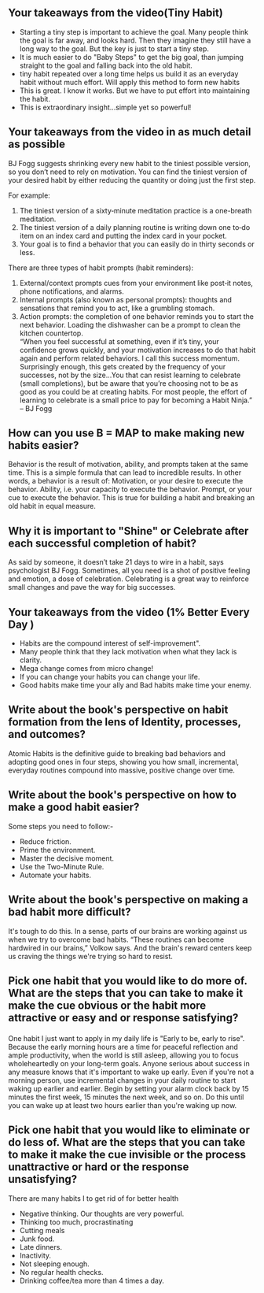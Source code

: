 
<h2>Your takeaways from the video(Tiny Habit)</h2>

* Starting a tiny step is important to achieve the goal. Many people think the goal is far away, and looks hard. Then they imagine they still have a long way to the goal. But the key is just to start a tiny step.
* It is much easier to do "Baby Steps" to get the big goal, than jumping straight to the goal and falling back into the old habit.
* tiny habit repeated over a long time helps us build it as an everyday habit without much effort. Will apply this method to form new habits
* This is great. I know it works. But we have to put effort into maintaining the habit.
* This is extraordinary insight...simple yet so powerful!<br>

<h2>Your takeaways from the video in as much detail as possible</h2>

BJ Fogg suggests shrinking every new habit to the tiniest possible version, so you don’t need to rely on motivation. You can find the tiniest version of your desired habit by either reducing the quantity or doing just the first step. 

For example:
1. The tiniest version of a sixty‐minute meditation practice is a one-breath meditation.
2. The tiniest version of a daily planning routine is writing down one to‐do item on an index card and putting the index card in your pocket.
3. Your goal is to find a behavior that you can easily do in thirty seconds or less.

There are three types of habit prompts (habit reminders):<br>
1. External/context prompts cues from your environment like post‐it notes, phone notifications, and alarms.
2. Internal prompts (also known as personal prompts): thoughts and sensations that remind you to act, like a grumbling stomach.
3. Action prompts: the completion of one behavior reminds you to start the next behavior. Loading the dishwasher can be a prompt to clean the kitchen countertop.<br>
“When you feel successful at something, even if it’s tiny, your confidence grows quickly, and your motivation increases to do that habit again and perform related behaviors. I call this success momentum. Surprisingly enough, this gets created by the frequency of your successes, not by the size...You that can resist learning to celebrate (small completions), but be aware that you’re choosing not to be as good as you could be at creating habits. For most people, the effort of learning to celebrate is a small price to pay for becoming a Habit Ninja.” – BJ Fogg
  
<h2>How can you use B = MAP to make making new habits easier?</h2>

Behavior is the result of motivation, ability, and prompts taken at the same time. This is a simple formula that can lead to incredible results. In other words, a behavior is a result of:
Motivation, or your desire to execute the behavior.
Ability, i.e. your capacity to execute the behavior.
Prompt, or your cue to execute the behavior.
This is true for building a habit and breaking an old habit in equal measure. <br>

<h2>Why it is important to "Shine" or Celebrate after each successful completion of habit?</h2>

As said by someone, it doesn’t take 21 days to wire in a habit, says psychologist BJ Fogg. Sometimes, all you need is a shot of positive feeling and emotion, a dose of celebration. Celebrating is a great way to reinforce small changes and pave the way for big successes.<br>

<h2>Your takeaways from the video (1% Better Every Day )</h2>

* Habits are the compound interest of self-improvement".<br>
* Many people think that they lack motivation when what they lack is clarity.<br>
* Mega change comes from micro change!<br>
* If you can change your habits you can change your life.<br>
* Good habits make time your ally and Bad habits make time your enemy.<br>

<h2>Write about the book's perspective on habit formation from the lens of Identity, processes, and outcomes?</h2>

Atomic Habits is the definitive guide to breaking bad behaviors and adopting good ones in four steps, showing you how small, incremental, everyday routines compound into massive, positive change over time.

<h2>Write about the book's perspective on how to make a good habit easier?</h2>
Some steps you need to follow:-<br>

* Reduce friction.
* Prime the environment.
* Master the decisive moment.
* Use the Two-Minute Rule.
* Automate your habits.

<h2>Write about the book's perspective on making a bad habit more difficult?</h2>

It's tough to do this. In a sense, parts of our brains are working against us when we try to overcome bad habits. “These routines can become hardwired in our brains,” Volkow says. And the brain's reward centers keep us craving the things we're trying so hard to resist.
<h2>

Pick one habit that you would like to do more of. What are the steps that you can take to make it make the cue obvious or the habit more attractive or easy and or response satisfying?</h2>

One habit I just want to apply in my daily life is "Early to be, early to rise".
Because the early morning hours are a time for peaceful reflection and ample productivity, when the world is still asleep, allowing you to focus wholeheartedly on your long-term goals. Anyone serious about success in any measure knows that it's important to wake up early.
Even if you're not a morning person, use incremental changes in your daily routine to start waking up earlier and earlier. Begin by setting your alarm clock back by 15 minutes the first week, 15 minutes the next week, and so on. Do this until you can wake up at least two hours earlier than you're waking up now.

<h2>Pick one habit that you would like to eliminate or do less of. What are the steps that you can take to make it make the cue invisible or the process unattractive or hard or the response unsatisfying?</h2>

There are many habits I to get rid of for better health

* Negative thinking. Our thoughts are very powerful.
* Thinking too much, procrastinating
* Cutting meals
* Junk food.
* Late dinners.
* Inactivity.
* Not sleeping enough.
* No regular health checks.
* Drinking coffee/tea more than 4 times a day.
